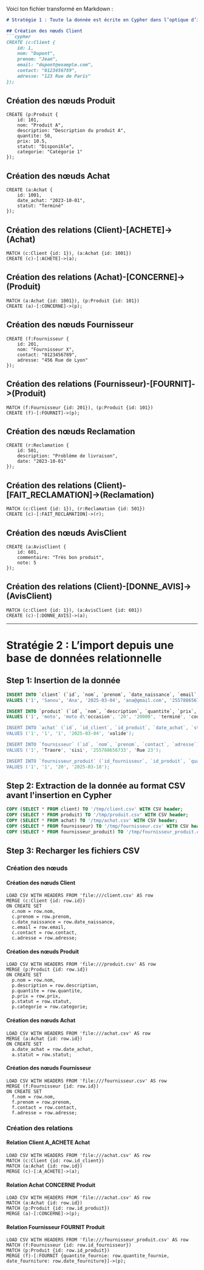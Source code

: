 Voici ton fichier transformé en Markdown :

```markdown
# Stratégie 1 : Toute la donnée est écrite en Cypher dans l’optique d’importer

## Création des nœuds Client
```cypher
CREATE (c:Client {
    id: 1,
    nom: "Dupont",
    prenom: "Jean",
    email: "dupont@example.com",
    contact: "0123456789",
    adresse: "123 Rue de Paris"
});
```

## Création des nœuds Produit
```cypher
CREATE (p:Produit {
    id: 101,
    nom: "Produit A",
    description: "Description du produit A",
    quantite: 50,
    prix: 10.5,
    statut: "Disponible",
    categorie: "Catégorie 1"
});
```

## Création des nœuds Achat
```cypher
CREATE (a:Achat {
    id: 1001,
    date_achat: "2023-10-01",
    statut: "Terminé"
});
```

## Création des relations (Client)-[ACHETE]->(Achat)
```cypher
MATCH (c:Client {id: 1}), (a:Achat {id: 1001})
CREATE (c)-[:ACHETE]->(a);
```

## Création des relations (Achat)-[CONCERNE]->(Produit)
```cypher
MATCH (a:Achat {id: 1001}), (p:Produit {id: 101})
CREATE (a)-[:CONCERNE]->(p);
```

## Création des nœuds Fournisseur
```cypher
CREATE (f:Fournisseur {
    id: 201,
    nom: "Fournisseur X",
    contact: "0123456789",
    adresse: "456 Rue de Lyon"
});
```

## Création des relations (Fournisseur)-[FOURNIT]->(Produit)
```cypher
MATCH (f:Fournisseur {id: 201}), (p:Produit {id: 101})
CREATE (f)-[:FOURNIT]->(p);
```

## Création des nœuds Reclamation
```cypher
CREATE (r:Reclamation {
    id: 501,
    description: "Problème de livraison",
    date: "2023-10-01"
});
```

## Création des relations (Client)-[FAIT_RECLAMATION]->(Reclamation)
```cypher
MATCH (c:Client {id: 1}), (r:Reclamation {id: 501})
CREATE (c)-[:FAIT_RECLAMATION]->(r);
```

## Création des nœuds AvisClient
```cypher
CREATE (a:AvisClient {
    id: 601,
    commentaire: "Très bon produit",
    note: 5
});
```

## Création des relations (Client)-[DONNE_AVIS]->(AvisClient)
```cypher
MATCH (c:Client {id: 1}), (a:AvisClient {id: 601})
CREATE (c)-[:DONNE_AVIS]->(a);
```

---

# Stratégie 2 : L’import depuis une base de données relationnelle

## Step 1: Insertion de la donnée

```sql
INSERT INTO `client` (`id`, `nom`, `prenom`, `date_naissance`, `email`, `contact`, `adresse`) 
VALUES ('1', 'Sanou', 'Ana', '2025-03-04', 'ana@gmail.com', '2557886567', 'rue 22');

INSERT INTO `produit` (`id`, `nom`, `description`, `quantite`, `prix`, `statut`, `categorie`) 
VALUES ('1', 'moto', 'moto d\'occasion', '20', '20000', 'terminé', 'couper');

INSERT INTO `achat` (`id`, `id_client`, `id_produit`, `date_achat`, `statut`) 
VALUES ('1', '1', '1', '2025-03-04', 'valide');

INSERT INTO `fournisseur` (`id`, `nom`, `prenom`, `contact`, `adresse`) 
VALUES ('1', 'Traore', 'sisi', '255788656733', 'Rue 23');

INSERT INTO `fournisseur_produit` (`id_fournisseur`, `id_produit`, `quantite_fournie`, `date_fourniture`) 
VALUES ('1', '1', '20', '2025-03-18');
```

## Step 2: Extraction de la donnée au format CSV avant l'insertion en Cypher

```sql
COPY (SELECT * FROM client) TO '/tmp/client.csv' WITH CSV header;
COPY (SELECT * FROM produit) TO '/tmp/produit.csv' WITH CSV header;
COPY (SELECT * FROM achat) TO '/tmp/achat.csv' WITH CSV header;
COPY (SELECT * FROM fournisseur) TO '/tmp/fournisseur.csv' WITH CSV header;
COPY (SELECT * FROM fournisseur_produit) TO '/tmp/fournisseur_produit.csv' WITH CSV header;
```

## Step 3: Recharger les fichiers CSV

### Création des nœuds

#### Création des nœuds Client
```cypher
LOAD CSV WITH HEADERS FROM 'file:///client.csv' AS row
MERGE (c:Client {id: row.id})
ON CREATE SET 
  c.nom = row.nom,
  c.prenom = row.prenom,
  c.date_naissance = row.date_naissance,
  c.email = row.email,
  c.contact = row.contact,
  c.adresse = row.adresse;
```

#### Création des nœuds Produit
```cypher
LOAD CSV WITH HEADERS FROM 'file:///produit.csv' AS row
MERGE (p:Produit {id: row.id})
ON CREATE SET 
  p.nom = row.nom,
  p.description = row.description,
  p.quantite = row.quantite,
  p.prix = row.prix,
  p.statut = row.statut,
  p.categorie = row.categorie;
```

#### Création des nœuds Achat
```cypher
LOAD CSV WITH HEADERS FROM 'file:///achat.csv' AS row
MERGE (a:Achat {id: row.id})
ON CREATE SET 
  a.date_achat = row.date_achat,
  a.statut = row.statut;
```

#### Création des nœuds Fournisseur
```cypher
LOAD CSV WITH HEADERS FROM 'file:///fournisseur.csv' AS row
MERGE (f:Fournisseur {id: row.id})
ON CREATE SET 
  f.nom = row.nom,
  f.prenom = row.prenom,
  f.contact = row.contact,
  f.adresse = row.adresse;
```

### Création des relations

#### Relation Client A_ACHETE Achat
```cypher
LOAD CSV WITH HEADERS FROM 'file:///achat.csv' AS row
MATCH (c:Client {id: row.id_client})
MATCH (a:Achat {id: row.id})
MERGE (c)-[:A_ACHETE]->(a);
```

#### Relation Achat CONCERNE Produit
```cypher
LOAD CSV WITH HEADERS FROM 'file:///achat.csv' AS row
MATCH (a:Achat {id: row.id})
MATCH (p:Produit {id: row.id_produit})
MERGE (a)-[:CONCERNE]->(p);
```

#### Relation Fournisseur FOURNIT Produit
```cypher
LOAD CSV WITH HEADERS FROM 'file:///fournisseur_produit.csv' AS row
MATCH (f:Fournisseur {id: row.id_fournisseur})
MATCH (p:Produit {id: row.id_produit})
MERGE (f)-[:FOURNIT {quantite_fournie: row.quantite_fournie, date_fourniture: row.date_fourniture}]->(p);
```
```
